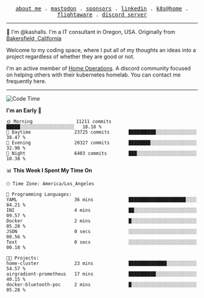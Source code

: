 <p align="center">
  <samp>
    <a href="https://jordanjones.org/">about me</a> .
    <a rel="me" href="https://mastodon.social/@kashall">mastodon</a> .
    <a href="https://github.com/sponsors/kashalls">sponsors</a> .
    <a href="https://linkedin.com/in/jordpjones">linkedin</a> .
    <a href="https://github.com/kashalls/home-cluster">k8s@home</a> .
    <a href="https://flightaware.com/adsb/stats/user/kashalls">flightaware</a> .
    <a href="https://discord.gg/V2WrCfqba9">discord server</a>
  </samp>
</p>

----------------------------------------------------------------

:wave: I'm @kashalls. I'm a IT consultant in Oregon, USA. Originally from [Bakersfield, California](https://maps.app.goo.gl/QQMtywTWghpXB6Tu6)

Welcome to my coding space, where I put all of my thoughts an ideas into a project regardless of whether they are good or not.

I'm an active member of [Home Operations](https://discord.gg/home-operations). A discord community focused on helping others with their kubernetes homelab. You can contact me frequently here.

----------------------------------------------------------------
<!--START_SECTION:waka-->
![Code Time](http://img.shields.io/badge/Code%20Time-1%2C794%20hrs%2027%20mins-blue)

**I'm an Early 🐤** 

```text
🌞 Morning                11211 commits       █████░░░░░░░░░░░░░░░░░░░░   18.18 % 
🌆 Daytime                23725 commits       ██████████░░░░░░░░░░░░░░░   38.47 % 
🌃 Evening                20327 commits       ████████░░░░░░░░░░░░░░░░░   32.96 % 
🌙 Night                  6403 commits        ███░░░░░░░░░░░░░░░░░░░░░░   10.38 % 
```


📊 **This Week I Spent My Time On** 

```text
🕑︎ Time Zone: America/Los_Angeles

💬 Programming Languages: 
YAML                     36 mins             █████████████████████░░░░   84.21 % 
INI                      4 mins              ██░░░░░░░░░░░░░░░░░░░░░░░   09.57 % 
Docker                   2 mins              █░░░░░░░░░░░░░░░░░░░░░░░░   05.28 % 
JSON                     0 secs              ░░░░░░░░░░░░░░░░░░░░░░░░░   00.56 % 
Text                     0 secs              ░░░░░░░░░░░░░░░░░░░░░░░░░   00.18 % 

🐱‍💻 Projects: 
home-cluster             23 mins             ██████████████░░░░░░░░░░░   54.57 % 
airgradient-prometheus   17 mins             ██████████░░░░░░░░░░░░░░░   40.15 % 
docker-bluetooth-poc     2 mins              █░░░░░░░░░░░░░░░░░░░░░░░░   05.28 % 
```


<!--END_SECTION:waka-->